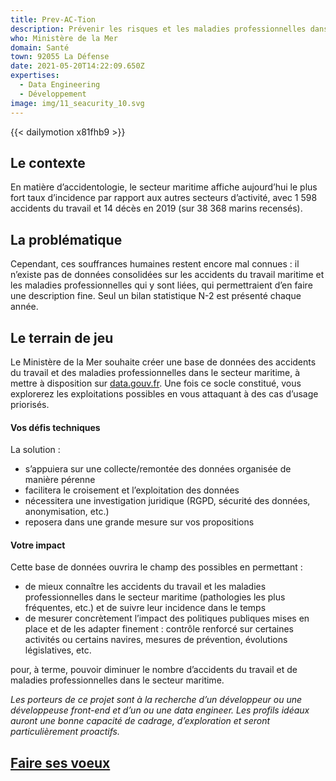 ```yaml
---
title: Prev-AC-Tion
description: Prévenir les risques et les maladies professionnelles dans le secteur maritime
who: Ministère de la Mer
domain: Santé
town: 92055 La Défense
date: 2021-05-20T14:22:09.650Z
expertises:
  - Data Engineering
  - Développement
image: img/11_seacurity_10.svg
---
```

{{< dailymotion x81fhb9 >}}

## Le contexte

En matière d’accidentologie, le secteur maritime affiche aujourd’hui le plus fort taux d’incidence par rapport aux autres secteurs d’activité, avec 1 598 accidents du travail et 14 décès en 2019 (sur 38 368 marins recensés).  

## La problématique

Cependant, ces souffrances humaines restent encore mal connues : il n’existe pas de données consolidées sur les accidents du travail maritime et les maladies professionnelles qui y sont liées, qui permettraient d’en faire une description fine. Seul un bilan statistique N-2 est présenté chaque année. 

## Le terrain de jeu

Le Ministère de la Mer souhaite créer une base de données des accidents du travail et des maladies professionnelles dans le secteur maritime, à mettre à disposition sur [data.gouv.fr](https://www.data.gouv.fr/fr/). Une fois ce socle constitué, vous explorerez les exploitations possibles en vous attaquant à des cas d’usage priorisés.    

#### Vos défis techniques

La solution : 

* s’appuiera sur une collecte/remontée des données organisée de manière pérenne
* facilitera le croisement et l’exploitation des données
* nécessitera une investigation juridique (RGPD, sécurité des données, anonymisation, etc.) 
* reposera dans une grande mesure sur vos propositions 

#### Votre impact 

Cette base de données ouvrira le champ des possibles en permettant : 

* de mieux connaître les accidents du travail et les maladies professionnelles dans le secteur maritime (pathologies les plus fréquentes, etc.) et de suivre leur incidence dans le temps 
* de mesurer concrètement l’impact des politiques publiques mises en place et de les adapter finement : contrôle renforcé sur certaines activités ou certains navires, mesures de prévention, évolutions législatives, etc.

pour, à terme, pouvoir diminuer le nombre d’accidents du travail et de maladies professionnelles dans le secteur maritime. 

*Les porteurs de ce projet sont à la recherche d’un développeur ou une développeuse front-end et d’un ou une data engineer. Les profils idéaux auront une bonne capacité de cadrage, d’exploration et seront particulièrement proactifs.*

## [Faire ses voeux](https://www.demarches-simplifiees.fr/commencer/aac-eig5-voeux)